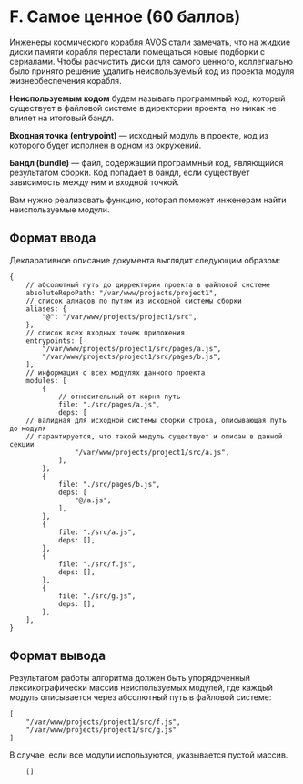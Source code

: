 # F. Самое ценное (60 баллов)

Инженеры космического корабля AVOS стали замечать, что на жидкие диски памяти корабля перестали помещаться новые подборки с сериалами. Чтобы расчистить диски для самого ценного, коллегиально было принято решение удалить неиспользуемый код из проекта модуля жизнеобеспечения корабля.

**Неиспользуемым кодом** будем называть программный код, который существует в файловой системе в директории проекта, но никак не влияет на итоговый бандл.

**Входная точка (entrypoint)** — исходный модуль в проекте, код из которого будет исполнен в одном из окружений.

**Бандл (bundle)** — файл, содержащий программный код, являющийся результатом сборки. Код попадает в бандл, если существует зависимость между ним и входной точкой.

Вам нужно реализовать функцию, которая поможет инженерам найти неиспользуемые модули.

## Формат ввода

Декларативное описание документа выглядит следующим образом:

```
{
    // абсолютный путь до дирректории проекта в файловой системе
    absoluteRepoPath: "/var/www/projects/project1",
    // список алиасов по путям из исходной системы сборки
    aliases: {
        "@": "/var/www/projects/project1/src",
    },
    // список всех входных точек приложения
    entrypoints: [
        "/var/www/projects/project1/src/pages/a.js",
        "/var/www/projects/project1/src/pages/b.js",
    ],
    // информация о всех модулях данного проекта
    modules: [
        {
            // относительный от корня путь
            file: "./src/pages/a.js",
            deps: [
    // валидная для исходной системы сборки строка, описывающая путь до модуля
    // гарантируется, что такой модуль существует и описан в данной секции
                "/var/www/projects/project1/src/a.js",
            ],
        },
        {
            file: "./src/pages/b.js",
            deps: [
                "@/a.js",
            ],
        },
        {
            file: "./src/a.js",
            deps: [],
        },
        {
            file: "./src/f.js",
            deps: [],
        },
        {
            file: "./src/g.js",
            deps: [],
        },
    ],
}
```

## Формат вывода

Результатом работы алгоритма должен быть упорядоченный лексикографически массив неиспользуемых модулей, где каждый модуль описывается через абсолютный путь в файловой системе:

```
[
    "/var/www/projects/project1/src/f.js",
    "/var/www/projects/project1/src/g.js"
]
```

В случае, если все модули используются, указывается пустой массив.

```
    []
```

